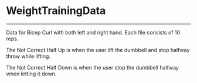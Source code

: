 # WeightTrainingData
-------------------

Data for Bicep Curl with both left and right hand. Each file consists of 10 reps.

The Not Correct Half Up is when the user lift the dumbbell and stop halfway throw while lifting.

The Not Correct Half Down is when the user stop the dumbbell halfway when letting it down.
